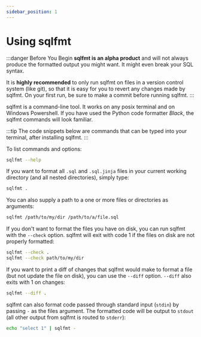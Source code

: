 ```yaml
---
sidebar_position: 1
---
```

# Using sqlfmt

:::danger Before You Begin
**sqlfmt is an alpha product** and will not always produce the formatted output you might want. It might even break your SQL syntax. 

It is **highly recommended** to only run sqlfmt on files in a version control system (like git), so that it is easy for you to revert any changes made by sqlfmt. On your first run, be sure to make a commit before running sqlfmt.
:::

sqlfmt is a command-line tool. It works on any posix terminal and on Windows Powershell. If you have used the Python code formatter *Black*, the sqlfmt commands will look familiar. 

:::tip
The code snippets below are commands that can be typed into your terminal, after installing sqlfmt.
:::

To list commands and options:

```bash
sqlfmt --help
```

If you want to format all `.sql` and `.sql.jinja` files in your current working directory (and all nested directories), simply type:
```bash
sqlfmt .
```
You can also supply a path to a one or more files or directories as arguments:
```bash
sqlfmt /path/to/my/dir /path/to/a/file.sql
```
If you don't want to format the files you have on disk, you can run sqlfmt with the `--check` option. sqlfmt will exit with code 1 if the files on disk are not properly formatted:
```bash
sqlfmt --check .
sqlfmt --check path/to/my/dir
```
If you want to print a diff of changes that sqlfmt would make to format a file (but not update the file on disk), you can use the `--diff` option. `--diff` also exits with 1 on changes:
```bash
sqlfmt --diff .
```

sqlfmt can also format code passed through standard input (`stdin`) by passing `-` as the files argument. The formatted code will be output to `stdout` (all other output from sqlfmt is routed to `stderr`):
```bash
echo "select 1" | sqlfmt -
```